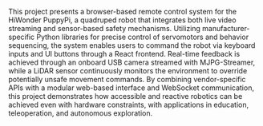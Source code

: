 This project presents a browser-based remote control system for the HiWonder PuppyPi, a quadruped robot that integrates both live video streaming and sensor-based safety mechanisms. Utilizing manufacturer-specific Python libraries for precise control of servomotors and behavior sequencing, the system enables users to command the robot via keyboard inputs and UI buttons through a React frontend. Real-time feedback is achieved through an onboard USB camera streamed with MJPG-Streamer, while a LiDAR sensor continuously monitors the environment to override potentially unsafe movement commands. By combining vendor-specific APIs with a modular web-based interface and WebSocket communication, this project demonstrates how accessible and reactive robotics can be achieved even with hardware constraints, with applications in education, teleoperation, and autonomous exploration.
